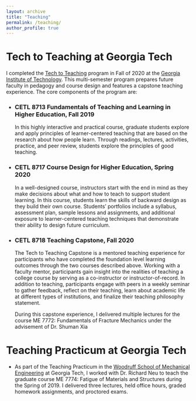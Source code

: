 ```yaml
---
layout: archive
title: "Teaching"
permalink: /teaching/
author_profile: true
---
```






# Tech to Teaching at Georgia Tech

I completed the [Tech to Teaching](https://www.ctl.gatech.edu/content/tech-teaching-0) program in Fall of 2020 at the [Georgia Institute of Technology](gatech.edu). This multi-semester program prepares future faculty in pedagogy and course design and features a capstone teaching experience. The core components of the program are:

* ### CETL 8713 Fundamentals of Teaching and Learning in Higher Education, Fall 2019

   In this highly interactive and practical course, graduate students explore and apply principles of learner-centered teaching that are based on the research about how people learn. Through readings, lectures, activities, practice, and peer review, students explore the principles of good teaching.

* ### CETL 8717 Course Design for Higher Education, Spring 2020

  In a well-designed course, instructors start with the end in mind as they make decisions about what and how to teach to support student learning. In this course, students learn the skills of backward design as they build their own course. Students’ portfolios include a syllabus, assessment plan, sample lessons and assignments, and additional exposure to learner-centered teaching techniques that demonstrate their ability to design future curriculum.

* ### CETL 8718 Teaching Capstone, Fall 2020

  The Tech to Teaching Capstone is a mentored teaching experience for participants who have completed the foundation level learning outcomes through the two courses described above. Working with a faculty mentor, participants gain insight into the realities of teaching a college course by serving as a co-instructor or instructor-of-record. In addition to teaching, participants engage with peers in a weekly seminar to gather feedback, reflect on their teaching, learn about academic life at different types of institutions, and finalize their teaching philosophy statement. 
  
  During this capstone experience, I delivered multiple lectures for the course ME 7772: Fundamentals of Fracture Mechanics under the advisement of Dr. Shuman Xia
  
  
  
# Teaching Practicum at Georgia Tech

* As part of the Teaching Practicum in the [Woodruff School of Mechanical Engineering](http://me.gatech.edu/) at Georgia Tech, I worked with Dr. Richard Neu to teach the graduate course ME 7774: Fatigue of Materials and Structures during the Spring of 2019. I delivered three lectures, held office hours, graded homework assignments, and proctored exams.
